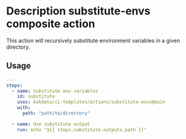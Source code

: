 # Description substitute-envs composite action

This action will recursively substitute environment variables in a given directory.

## Usage

```yaml
---
steps:
  - name: Substitute env variables
    id: substitute
    uses: bakdata/ci-templates/actions/substitute-envs@main
    with:
      path: "path/to/directory"

  - name: Use substitute output
    run: echo "${{ steps.substitute.outputs.path }}"
```
